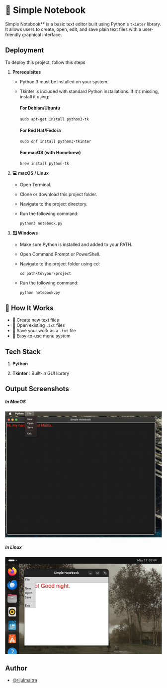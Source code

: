 
# 📝 Simple Notebook

Simple Notebook** is a basic text editor built using Python's `tkinter` library. It allows users to create, open, edit, and save plain text files with a user-friendly graphical interface.




## Deployment

To deploy this project, follow this steps
1. **Prerequisites**

   - Python 3 must be installed on your system.

   - Tkinter is included with standard Python installations. If it's missing, install it using:

      #### For Debian/Ubuntu
         sudo apt-get install python3-tk

      #### For Red Hat/Fedora
         sudo dnf install python3-tkinter

      #### For macOS (with Homebrew)
         brew install python-tk
   
2. **💻 macOS / Linux**
   - Open Terminal.

   - Clone or download this project folder.

   - Navigate to the project directory.

   - Run the following command:

         python3 notebook.py

3. **🪟 Windows**
   - Make sure Python is installed and added to your PATH.

   - Open Command Prompt or PowerShell.

   - Navigate to the project folder using cd:

         cd path\to\your\project

   - Run the following command:

         python notebook.py

    
## 🧮 How It Works

- 📄 Create new text files
- 📂 Open existing `.txt` files
- 💾 Save your work as a `.txt` file
- 🧭 Easy-to-use menu system



## Tech Stack

1. **Python** 

2. **Tkinter** : Built-in GUI library


## Output Screenshots

##### In MacOS
![Output in MacOS](screenshots/Screenshot1.png)
##### In Linux
![Output in Linux](screenshots/Screenshot3.jpeg)


## Author

- [@rijulmaitra](https://github.com/rijulmaitra)

